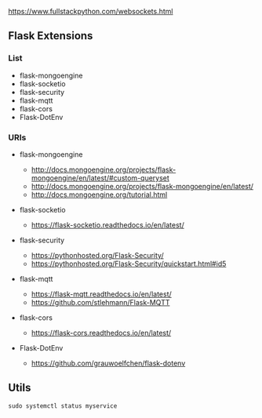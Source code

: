 https://www.fullstackpython.com/websockets.html


## Flask Extensions

### List
- flask-mongoengine
- flask-socketio
- flask-security
- flask-mqtt
- flask-cors
- Flask-DotEnv

### URIs
- flask-mongoengine
  - http://docs.mongoengine.org/projects/flask-mongoengine/en/latest/#custom-queryset
  - http://docs.mongoengine.org/projects/flask-mongoengine/en/latest/
  - http://docs.mongoengine.org/tutorial.html

- flask-socketio
  - https://flask-socketio.readthedocs.io/en/latest/

- flask-security
  - https://pythonhosted.org/Flask-Security/
  - https://pythonhosted.org/Flask-Security/quickstart.html#id5

- flask-mqtt
  - https://flask-mqtt.readthedocs.io/en/latest/
  - https://github.com/stlehmann/Flask-MQTT

- flask-cors
  - https://flask-cors.readthedocs.io/en/latest/

- Flask-DotEnv
  - https://github.com/grauwoelfchen/flask-dotenv


## Utils

`sudo systemctl status myservice`